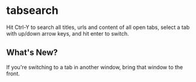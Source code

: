 tabsearch
=========
Hit Ctrl-Y to search all titles, urls and content of all open tabs, select a tab with up/down arrow keys, and hit enter to switch.

What's New?
-----------
If you're switching to a tab in another window, bring that window to the front.
